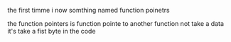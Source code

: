 the first timme i now somthing named function poinetrs 

the function pointers is function pointe to another function  not take a data it's take 
a fist byte in the code

